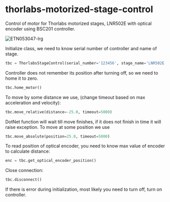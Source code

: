 # thorlabs-motorized-stage-control
Control of motor for Thorlabs motorized stages, LNR502E with optical encoder using BSC201 controller.

![ETN053047-lrg](https://github.com/pao3007/thorlabs-motorized-stage-control/assets/35431691/6f3c447a-a1eb-46bf-b297-05aa61200c16)

Initialize class, we need to know serial number of controller and name of stage.
```python
tbc = ThorlabsStageControl(serial_number='123456', stage_name='LNR502E', polling_rate=100, max_acc=5.0, max_vel=20.0)
```
Controller does not remember its position after turning off, so we need to home it to zero.
```python
tbc.home_motor()
```
To move by some distance we use, (change timeout based on max acceleration and velocity):
```python
tbc.move_relative(distance=-25.0, timeout=5000)
```
DotNet function will wait till move finishes, if it does not finish in time it will raise exception.
To move at some position we use 
```python
tbc.move_absolute(position=25.0, timeout=5000)
```
To read position of optical encoder, you need to know max value of encoder to calculate distance:
```python
enc = tbc.get_optical_encoder_position()
```
Close connection:
```python
tbc.disconnect()
```

If there is error during initialization, most likely you need to turn off, turn on controller.
